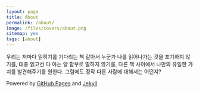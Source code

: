 ```yaml
---
layout: page
title: About
permalink: /about/
image: /files/covers/about.png
sitemap: yes
tags: [about]
---
```


우리는 저마다 읽히기를 기다리는 책 같아서
누군가 나를 읽어나가는 것을 포기하지 않기를,
대충 읽고선 다 아는 양 함부로 말하지 않기를,
다른 책 사이에서 나만의 유일한 가치를 발견해주기를 원한다.
그럼에도 정작 다른 사람에 대해서는 어떤지?


Powered by [GitHub Pages](https://pages.github.com) and [Jekyll](https://jekyllrb.com).

